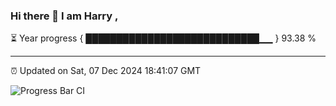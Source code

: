 ### Hi there 👋 I am Harry , 

⏳ Year progress { ████████████████████████████▁▁ } 93.38 %

---

⏰ Updated on Sat, 07 Dec 2024 18:41:07 GMT

![Progress Bar CI](https://github.com/duykhang68/duykhang68/workflows/Progress%20Bar%20CI/badge.svg)
